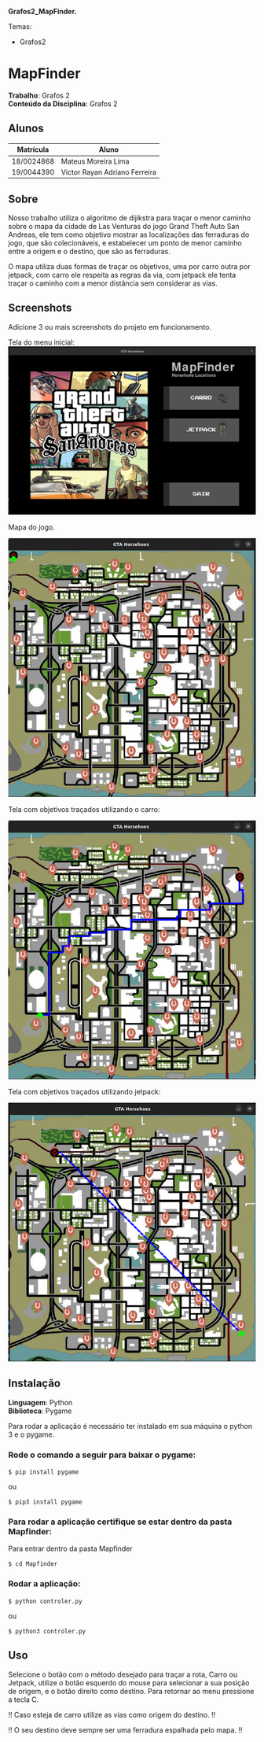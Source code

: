 **Grafos2_MapFinder.** 

Temas:
 - Grafos2

# MapFinder

**Trabalho**: Grafos 2<br>
**Conteúdo da Disciplina**: Grafos 2<br>

## Alunos
|Matrícula | Aluno |
| -- | -- |
| 18/0024868  |  Mateus Moreira Lima |
| 19/0044390  |  Victor Rayan Adriano Ferreira  |

## Sobre 
Nosso trabalho utiliza o algoritmo de dijikstra para traçar o menor caminho sobre o mapa da cidade de Las Venturas do jogo Grand Theft Auto San Andreas, ele tem como objetivo mostrar as localizações das ferraduras do jogo, que são colecionáveis, e estabelecer um ponto de menor caminho entre a origem e o destino, que são as ferraduras.

O mapa utiliza duas formas de traçar os objetivos, uma por carro outra por jetpack, com carro ele respeita as regras da via, com jetpack ele tenta traçar o caminho com a menor distância sem considerar as vias.

## Screenshots
Adicione 3 ou mais screenshots do projeto em funcionamento.

Tela do menu inicial:
![Tela menu inicial](./assets/menuInicial.png)

Mapa do jogo.

![Mapa do jogo](./assets/mapaJogo.png)

Tela com objetivos traçados utilizando o carro:

![Mapa com carro](./assets/mapaJogoCarro.png)

Tela com objetivos traçados utilizando jetpack:

![Mapa com jetpack](./assets/mapaJogoJetpack.png)


## Instalação 
**Linguagem**: Python<br>
**Biblioteca**: Pygame<br>

Para rodar a aplicação é necessário ter instalado em sua máquina o python 3 e o pygame.

### Rode o comando a seguir para baixar o pygame:
```
$ pip install pygame
```
ou
```
$ pip3 install pygame
```

### Para rodar a aplicação certifique se estar dentro da pasta Mapfinder:

Para entrar dentro da pasta Mapfinder

```
$ cd Mapfinder
```

### Rodar a aplicação:
```
$ python controler.py
```
ou
```
$ python3 controler.py
```


## Uso 
Selecione o botão com o método desejado para traçar a rota, Carro ou Jetpack, utilize o botão esquerdo do mouse para selecionar a sua posição de origem, e o botão direito como destino. Para retornar ao menu pressione a tecla C.

!! Caso esteja de carro utilize as vias como origem do destino. !!

!! O seu destino deve sempre ser uma ferradura espalhada pelo mapa. !!



